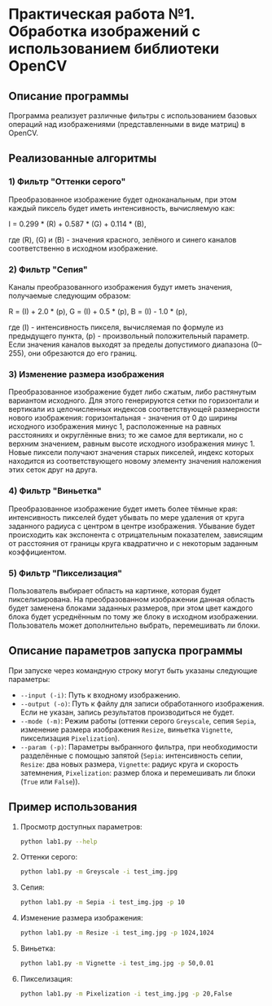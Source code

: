 # Практическая работа №1. Обработка изображений с использованием библиотеки OpenCV

## Описание программы

Программа реализует различные фильтры с использованием базовых операций над изображениями (представленными в виде матриц) в OpenCV.

## Реализованные алгоритмы

### 1) Фильтр "Оттенки серого"

Преобразованное изображение будет одноканальным, при этом каждый пиксель будет иметь интенсивность, вычисляемую как:

I = 0.299 * (R) + 0.587 * (G) + 0.114 * (B),

где (R), (G) и (B) - значения красного, зелёного и синего каналов соответственно в исходном изображение.

### 2) Фильтр "Сепия"

Каналы преобразованного изображения будут иметь значения, получаемые следующим образом:

R = (I) + 2.0 * (p),
G = (I) + 0.5 * (p), 
B = (I) - 1.0 * (p),

где (I) - интенсивность пикселя, вычисляемая по формуле из предыдущего пункта, (p) - произвольный положительный параметр. Если значения каналов выходят за пределы допустимого диапазона (0–255), они обрезаются до его границ.

### 3) Изменение размера изображения

Преобразованное изображение будет либо сжатым, либо растянутым вариантом исходного. Для этого генерируются сетки по горизонтали и вертикали из целочисленных индексов соответствующей размерности нового изображения: горизонтальная - значения от 0 до ширины исходного изображения минус 1, расположенные на равных расстояниях и округлённые вниз; то же самое для вертикали, но с верхним значением, равным высоте исходного изображения минус 1. Новые пиксели получают значения старых пикселей, индекс которых находится из соответствующего новому элементу значения наложения этих сеток друг на друга.

### 4) Фильтр "Виньетка"

Преобразованное изображение будет иметь более тёмные края: интенсивность пикселей будет убывать по мере удаления от круга заданного радиуса с центром в центре изображения. Убывание будет происходить как экспонента с отрицательным показателем, зависящим от расстояния от границы круга квадратично и с некоторым заданным коэффициентом.

### 5) Фильтр "Пикселизация"

Пользователь выбирает область на картинке, которая будет пикселизирована. На преобразованном изображении данная область будет заменена блоками заданных размеров, при этом цвет каждого блока будет усреднённым по тому же блоку в исходном изображении. Пользователь может дополнительно выбрать, перемешивать ли блоки.

## Описание параметров запуска программы

При запуске через командную строку могут быть указаны следующие параметры:

- `--input (-i)`: Путь к входному изображению.
- `--output (-o)`: Путь к файлу для записи обработанного изображения. Если не указан, запись результатов производиться не будет.
- `--mode (-m)`: Режим работы (оттенки серого `Greyscale`, сепия `Sepia`, изменение размера изображения `Resize`, виньетка `Vignette`, пикселизация `Pixelization`).
- `--param (-p)`: Параметры выбранного фильтра, при необходимости разделённые с помощью запятой (`Sepia`: интенсивность сепии, `Resize`: два новых размера, `Vignette`: радиус круга и скорость затемнения, `Pixelization`: размер блока и перемешивать ли блоки (`True` или `False`)).

## Пример использования

1) Просмотр доступных параметров:
   ```bash
   python lab1.py --help
2) Оттенки серого:
   ```bash
   python lab1.py -m Greyscale -i test_img.jpg
3) Сепия:
   ```bash
   python lab1.py -m Sepia -i test_img.jpg -p 10
4) Изменение размера изображения:
   ```bash
   python lab1.py -m Resize -i test_img.jpg -p 1024,1024
5) Виньетка:
   ```bash
   python lab1.py -m Vignette -i test_img.jpg -p 50,0.01
6) Пикселизация:
   ```bash
   python lab1.py -m Pixelization -i test_img.jpg -p 20,False
